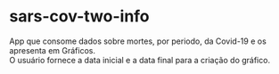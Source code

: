 # sars-cov-two-info

App que consome dados sobre mortes, por periodo, da Covid-19 e os apresenta em Gráficos.</br>
O usuário fornece a data inicial e a data final para a criação do gráfico.

